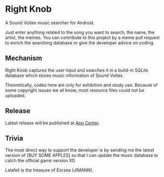 # Right Knob

A Sound Voltex music searcher for Android.

Just enter anything related to the song you want to search, the name, the artist, the memes. 
You can contribute to this project by a meme pull request to enrich the searching database or give the developer advice on coding.

## Mechanism

Right Knob captures the user input and searches it in a build-in SQLite database which stores music information of Sound Voltex.

Theoretically, codes here are only for exhibition and study use. 
Because of some copyright issues we all know, most resource files could not be uploaded. 

## Release 

Latest release will be published at [App Center](https://install.appcenter.ms/users/nyanm/apps/right-knob/distribution_groups/user).

## Trivia

The most direct way to support the developer is by sending me the latest version of [BUY SOME APPLES] so that I can update the music database to catch the official game version XD

Lalafell is the treasure of Eorzea (JIMANN).
